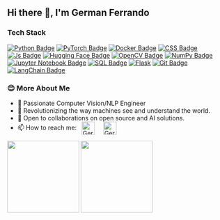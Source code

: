 ## Hi there 👋, I'm German Ferrando

### Tech Stack
[![Python Badge](https://img.shields.io/badge/Python-FFD43B?style=for-the-badge&logo=python&logoColor=darkgreen)](https://www.python.org/) 
[![PyTorch Badge](https://img.shields.io/badge/PyTorch-EE4C2C?style=for-the-badge&logo=pytorch&logoColor=white)](https://pytorch.org/)
[![Docker Badge](https://img.shields.io/badge/Docker-2496ED?style=for-the-badge&logo=docker&logoColor=white)](https://www.docker.com/)
[![CSS Badge](https://img.shields.io/badge/CSS-239120?&style=for-the-badge&logo=css3&logoColor=white)](https://www.w3schools.com/css/) 
[![Js Badge](https://img.shields.io/badge/JavaScript-F7DF1E?style=for-the-badge&logo=javascript&logoColor=black)](https://developer.mozilla.org/en-US/docs/Web/JavaScript) 
[![Hugging Face Badge](https://img.shields.io/badge/Hugging%20Face-FFCA28?style=for-the-badge&logo=huggingface&logoColor=black)](https://huggingface.co/)
[![OpenCV Badge](https://img.shields.io/badge/OpenCV-5C3EE8?style=for-the-badge&logo=opencv&logoColor=white)](https://opencv.org/)
[![NumPy Badge](https://img.shields.io/badge/Numpy-013243?style=for-the-badge&logo=numpy&logoColor=white)](https://numpy.org/)
[![Jupyter Notebook Badge](https://img.shields.io/badge/Jupyter%20Notebook-F37626?style=for-the-badge&logo=jupyter&logoColor=white)](https://jupyter.org/)
[![SQL Badge](https://img.shields.io/badge/SQL-336791?style=for-the-badge&logo=postgresql&logoColor=white)](https://www.postgresql.org/)
[![Flask](https://img.shields.io/badge/flask-%23000.svg?style=for-the-badge&logo=flask&logoColor=white)](https://flask.palletsprojects.com/en/2.0.x/) 
[![Git Badge](https://img.shields.io/badge/Git-F05032?style=for-the-badge&logo=git&logoColor=white)](https://git-scm.com/)
[![LangChain Badge](https://img.shields.io/badge/LangChain-2E8B57?style=for-the-badge)](https://langchain.com/)

### 😊 More About Me

- 🚀 Passionate Computer Vision/NLP Engineer 
- 👀 Revolutionizing the way machines see and understand the world.
- 💭 Open to collaborations on open source and AI solutions.
- 📫 How to reach me: &nbsp; [<img align = "center" alt="German Ferrando | LinkedIn" height="30px" src="https://cdn-icons-png.flaticon.com/512/3536/3536505.png"/>](https://www.linkedin.com/in/germ%C3%A1n-ferrando-del-rinc%C3%B3n-5737011b3/) &nbsp; &nbsp; [<img align = "center" alt="German Ferrando | Mail" height="30px" src="https://cdn-icons-png.flaticon.com/512/732/732200.png"/>](mailto:germanferrandodelrincon@gmail.com) &nbsp;
 


<span>
<img src="https://github-readme-stats-3dgusaed7-german36-dels-projects.vercel.app/api?username=german36-del&count_private=true" height="165">
<img src="https://github-readme-stats-3dgusaed7-german36-dels-projects.vercel.app/api/top-langs/?username=german36-del&count_private=true" height="165">
</span>

